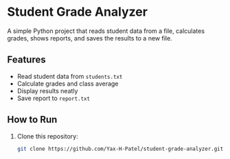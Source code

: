 # Student Grade Analyzer

A simple Python project that reads student data from a file, calculates grades, shows reports, and saves the results to a new file.

## Features
- Read student data from `students.txt`
- Calculate grades and class average
- Display results neatly
- Save report to `report.txt`

## How to Run
1. Clone this repository:
   ```bash
   git clone https://github.com/Yax-H-Patel/student-grade-analyzer.git
